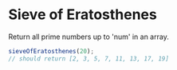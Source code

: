 # Sieve of Eratosthenes
Return all prime numbers up to 'num' in an array.

```JavaScript
sieveOfEratosthenes(20);
// should return [2, 3, 5, 7, 11, 13, 17, 19]
```